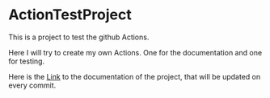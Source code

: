# ActionTestProject
This is a project to test the github Actions.

Here I will try to create my own Actions. One for the documentation and one for testing.

Here is the [Link](https://florian2501.github.io/ActionTestProject/) to the documentation of the project, that will be updated on every commit.
